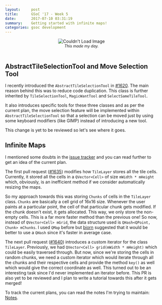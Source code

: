 ```yaml
---
layout:     post
title:      GSoC '17 - Week 5
date:       2017-07-10 03:31:19
summary:    Getting started with infinite maps!
categories: gsoc development
---
```


<center><img src="{{ site.baseurl }}/images/patreon-appreciation.png" alt="Couldn't Load Image" /></center>
<center style="font-size: 0.9em"><i>This made my day.</i></center>
<br/>

## AbstractTileSelectionTool and Move Selection Tool

I recently introduced the `AbstractTileSelectionTool` in [#1620](https://github.com/bjorn/tiled/pull/1620). The main reason behind this was to reduce code duplication. This class is further inherited by `TileSelectionTool`, `MagicWantTool` and `SelectSameTileTool`.

It also introduces specific tools for these three classes and as per the current plan, the move selection feature will be implemented within `AbstractTileSelectionTool` so that a selection can be moved just by using some keyboard modifiers (like GIMP) instead of introducing a new tool.

This change is yet to be reviewed so let's see where it goes.

## Infinite Maps

I mentioned some doubts in the [issue tracker](https://github.com/bjorn/tiled/issues/260#issuecomment-312618241) and you can read further to get an idea of the current plan.

The first pull request ([#1635](https://github.com/bjorn/tiled/pull/1635)) modifies how `TileLayer` stores all the tile cells. Currently, it stored all the cells in a `QVector<Cell>` of size `mWidth * mHeight` which, obviously, is an inefficient method if we consider automatically resizing the maps.

So my approach towards this was storing `Chunks` of cells in the `TileLayer` class. `Chunks` are basically a cell grid of 16x16 size. Whenever the user paints at a particular point, the cell of that particular chunk gets modified. If the chunk doesn't exist, it gets allocated. This way, we only store the non-empty cells. This is a far more faster method than the previous one! So now, instead of `QVector<Cell> mGrid`, the data structure used is `QHash<QPoint, Chunk> mChunks`. I used `QMap` before but [bjorn](https://github.com/bjorn) suggested that it would be better to use a `QHash` since it's faster in average case.

The next pull request ([#1640](https://github.com/bjorn/tiled/pull/1640)) introduces a custom iterator for the class `TileLayer`. Previously, we had `QVector<Cell> grid(mWidth * mHeight)` which could be easily traversed through. But now, since we're storing the cells in random chunks, we need a custom iterator which would iterate through all the chunks and their respective cells and provide the method `key()` as well which would give the correct coordinate as well. This turned out to be an interesting task since I'd never implemented an iterator before. This PR is also yet to be reviewed and I plan to write a tutorial towards this after it gets merged!

To track the current plans, you can read the notes I'm trying to maintain: [Notes](https://workflowy.com/s/E6IW.NbDfz39WLJ).